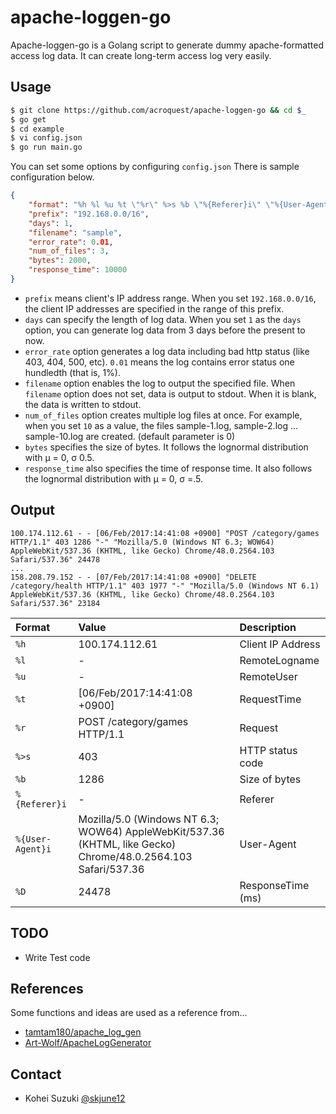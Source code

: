 # apache-loggen-go
Apache-loggen-go is a Golang script to generate dummy apache-formatted access log data.
It can create long-term access log very easily.

## Usage

```bash
$ git clone https://github.com/acroquest/apache-loggen-go && cd $_
$ go get
$ cd example
$ vi config.json
$ go run main.go
```

You can set some options by configuring `config.json`
There is sample configuration below.

```json
{
    "format": "%h %l %u %t \"%r\" %>s %b \"%{Referer}i\" \"%{User-Agent}i\" %D",
    "prefix": "192.168.0.0/16",
    "days": 1,
    "filename": "sample",
    "error_rate": 0.01,
    "num_of_files": 3,
    "bytes": 2000,
    "response_time": 10000
}
```

- `prefix` means client's IP address range. When you set `192.168.0.0/16`, the client IP addresses are specified in the range of this prefix.
- `days` can specify the length of log data. When you set `1` as the `days` option, you can generate log data from 3 days before the present to now.
- `error_rate` option generates a log data including bad http status (like 403, 404, 500, etc). `0.01` means the log contains error status one hundledth (that is, 1%).
- `filename` option enables the log to output the specified file. When `filename` option does not set, data is output to stdout. When it is blank, the data is written to stdout.
- `num_of_files` option creates multiple log files at once. For example, when you set `10` as a value, the files sample-1.log, sample-2.log ... sample-10.log are created. (default parameter is 0)
- `bytes` specifies the size of bytes. It follows the lognormal distribution with μ = 0, σ 0.5.
- `response_time` also specifies the time of response time. It also follows the lognormal distribution with μ = 0, σ =.5.

## Output

```
100.174.112.61 - - [06/Feb/2017:14:41:08 +0900] "POST /category/games HTTP/1.1" 403 1286 "-" "Mozilla/5.0 (Windows NT 6.3; WOW64) AppleWebKit/537.36 (KHTML, like Gecko) Chrome/48.0.2564.103 Safari/537.36" 24478
...
158.208.79.152 - - [07/Feb/2017:14:41:08 +0900] "DELETE /category/health HTTP/1.1" 403 1977 "-" "Mozilla/5.0 (Windows NT 6.1) AppleWebKit/537.36 (KHTML, like Gecko) Chrome/48.0.2564.103 Safari/537.36" 23184
```

|Format|Value|Description|
|:--|:--|:--|
|`%h`| 100.174.112.61 | Client IP Address |
|`%l`| - | RemoteLogname |
|`%u`| - | RemoteUser |
|`%t`| [06/Feb/2017:14:41:08 +0900] | RequestTime |
|`%r`| POST /category/games HTTP/1.1 | Request |
|`%>s`| 403 | HTTP status code |
|`%b`| 1286 | Size of bytes |
|`%{Referer}i`| -   |Referer |
|`%{User-Agent}i`| Mozilla/5.0 (Windows NT 6.3; WOW64) AppleWebKit/537.36 (KHTML, like Gecko) Chrome/48.0.2564.103 Safari/537.36 |  User-Agent |
|`%D`| 24478 | ResponseTime (ms) |

## TODO
- Write Test code

## References
Some functions and ideas are used as a reference from...
- [tamtam180/apache_log_gen](https://github.com/tamtam180/apache_log_gen)
- [Art-Wolf/ApacheLogGenerator](https://github.com/Art-Wolf/ApacheLogGenerator)

## Contact
- Kohei Suzuki [@skjune12](http://github.com/skjune12)

